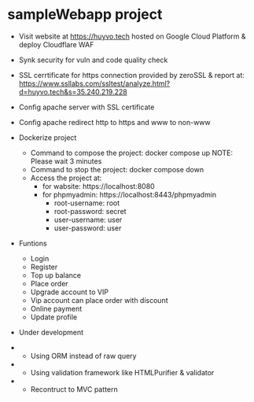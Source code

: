 # sampleWebapp project 

* Visit website at https://huyvo.tech hosted on Google Cloud Platform & deploy Cloudflare WAF
* Synk security for vuln and code quality check
* SSL cerrtificate for https connection provided by zeroSSL & report at: https://www.ssllabs.com/ssltest/analyze.html?d=huyvo.tech&s=35.240.219.228
* Config apache server with SSL certificate
* Config apache redirect http to https and www to non-www
* Dockerize project
    - Command to compose the project: docker compose up
    NOTE: Please wait 3 minutes
    - Command to stop the project: docker compose down
    - Access the project at: 
        + for wabsite: https://localhost:8080
        + for phpmyadmin: https://localhost:8443/phpmyadmin
            - root-username: root
            - root-password: secret
            - user-username: user
            - user-password: user

* Funtions 
    - Login
    - Register
    - Top up balance
    - Place order
    - Upgrade account to VIP
    - Vip account can place order with discount
    - Online payment 
    - Update profile

* Under development
*   - Using ORM instead of raw query
*   - Using validation framework like HTMLPurifier & validator
*   - Recontruct to MVC pattern
